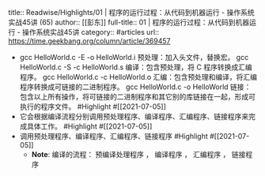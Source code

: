 title:: Readwise/Highlights/01 | 程序的运行过程：从代码到机器运行 - 操作系统实战45讲 (65)
author:: [[彭东]]
full-title:: 01 | 程序的运行过程：从代码到机器运行 - 操作系统实战45讲
category:: #articles
url:: https://time.geekbang.org/column/article/369457

- gcc HelloWorld.c -E -o  HelloWorld.i 预处理：加入头文件，替换宏。
  gcc HelloWorld.c -S -c HelloWorld.s 编译：包含预处理，将 C 程序转换成汇编程序。
  gcc HelloWorld.c -c HelloWorld.o 汇编：包含预处理和编译，将汇编程序转换成可链接的二进制程序。
  gcc HelloWorld.c -o HelloWorld 链接：包含以上所有操作，将可链接的二进制程序和其它别的库链接在一起，形成可执行的程序文件。 #Highlight #[[2021-07-05]]
- 它会根据编译流程分别调用预处理程序、编译程序、汇编程序、链接程序来完成具体工作。 #Highlight #[[2021-07-05]]
- 调用预处理程序、编译程序、汇编程序、链接程序 #Highlight #[[2021-07-05]]
	- **Note**: 编译的流程：
	       预编译处理程序 ， 编译程序 ， 汇编程序 ， 链接程序